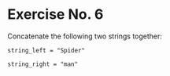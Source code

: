 # Exercise No. 6

Concatenate the following two strings together:

`string_left = "Spider"`

`string_right = "man"`

